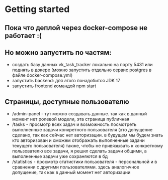 # Getting started

## Пока что деплой через docker-compose не работает :(
## Но можно запустить по частям:
- создать базу данных vk_task_tracker локально на порту 5431 или 
поднять в докере (можно запустить отдельно сервис postgres в файле docker-compose.yml)
- запустить backend: для этого понадобится JDK 17
- запустить frontend командой npm start

## Страницы, доступные пользователю
- /admin-panel - тут можно создавать данные. так как в данный момент нет ролевой модели, эта страница публичная
- /tasks - просмотр всех задач и возможность посмотреть выполненные задачи конкретного пользователя 
(это допущение сделано, так как сейчас нет авторизации. в будущем мы будем знать кто авторизован и сможем отображать выполненные задачи текущего пользователя)
также, чтобы не привязывать к конкретному пользователю все задачи, я решил сделать задачи общими, а выполненные задачи уже сохраняются в бд
- /statistics - просмотр статистики пользователя - персональной и в сравнении с другими пользователями. здесь аналогичное допущение, так как в данный момент нет авторизации